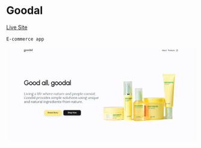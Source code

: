 # Goodal

[Live Site](https://good-al.netlify.app/)

```
E-commerce app
```

![Goodal](https://github.com/yusof29/goodal/blob/0acf525ed6dae7bf94e6516cfa05c620aa04a11d/src/assets/readme/goodal.png "Goodal")
